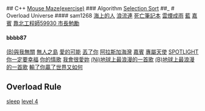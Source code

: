 <head>
<link ref="icon" type="image/png" href="hidden.png"/>
</head>
## C++ 
<a href="cpp/Mouse_Maze/Mouse_Maze.html" target="_blank">Mouse Maze(exercise)</a>
### Algorithm
<a href="cpp/algorithm/selection_sort/selection_sort.html" target="_blank">Selection Sort</a>
##_
# Overload Universe
#### sam1268
<a href="https://www.youtube.com/watch?v=xwKDL3vBC5U" target="_blank">海上的人</a>
<a href="https://www.youtube.com/watch?v=gj1aPwqEAv4" target="_blank">浪流連</a>
<a href="https://www.youtube.com/watch?v=9wy377MJzWg" target="_blank">死亡筆記本</a>
<a href="https://www.youtube.com/watch?v=ag8EI4CUdtA" target="_blank">雲煙成雨</a>
<a href="https://www.youtube.com/watch?v=oze6IrV7t9k" target="_blank">藍</a>
<a href="https://www.youtube.com/watch?v=TLTV9ty_Ngo" target="_blank">嘉賓</a>
<a href="https://www.youtube.com/watch?v=qRVUUmqgsi4" target="_blank">靠北工程師59930 </a>
<a href="https://www.youtube.com/watch?v=bnikzM43h3c" target="_blank">市長勉勵</a>

#### bbbb87
<a href="https://www.youtube.com/watch?v=xXjNgWPzZVM" target="_blank">(B)與我無關</a>
<a href="https://www.youtube.com/watch?v=lRnHHYoGa0s" target="_blank">無人之島</a>
<a href="https://www.youtube.com/watch?v=NWsw1Vkum_Y" target="_blank">愛的可能</a>
<a href="https://www.youtube.com/watch?v=ugYnm9n1TgI" target="_blank">丟了你</a>
<a href="https://www.youtube.com/watch?v=VwtbQ5CmWtA" target="_blank">阿拉斯加海灣</a>
<a href="https://www.youtube.com/watch?v=DUXAYN4itGk" target="_blank">嘉賓</a>
<a href="https://www.youtube.com/watch?v=NI_lTsIhhwA" target="_blank">專屬天使</a>
<a href="https://www.youtube.com/watch?v=t6ArcdE_MI4" target="_blank">SPOTLIGHT</a>
<a href="https://www.youtube.com/watch?v=sXkRc24Ww0E" target="_blank">你一定要幸福</a>
<a href="https://www.youtube.com/watch?v=HUkquoNR32w" target="_blank">你的情歌</a>
<a href="https://www.youtube.com/watch?v=hBeZTX0hZ30" target="_blank">我會很愛妳</a>
<a href="https://www.youtube.com/watch?v=Mav4yvrSlHc" target="_blank">(Ni)地球上最浪漫的一首歌</a>
<a href="https://www.youtube.com/watch?v=e2ts-KA1KrY" target="_blank">(B)地球上最浪漫的一首歌</a>
<a href="https://www.youtube.com/watch?v=XprdTvnqVIg" target="_blank">輸了你贏了世界又如何</a>
## Overload Rule
<a href="https://www.youtube.com/watch?v=-5uUSHh3I_4" target="_blank">sleep</a>
<a href="https://www.youtube.com/watch?v=hneL2XbFQxs" target="_blank">level 4</a>



